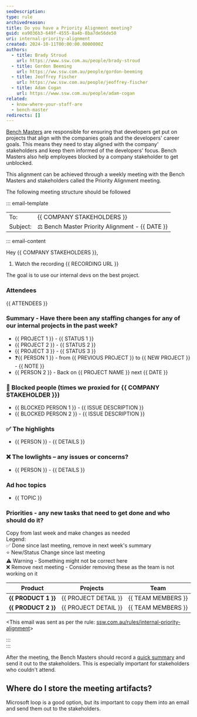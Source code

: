 ```yaml
---
seoDescription:
type: rule
archivedreason:
title: Do you have a Priority Alignment meeting?
guid: ea9036b3-649f-4555-8a4b-8ba7de56de50
uri: internal-priority-alignment
created: 2024-10-11T00:00:00.0000000Z
authors:
  - title: Brady Stroud
    url: https://www.ssw.com.au/people/brady-stroud
  - title: Gordon Beeming
    url: https://ww.ssw.com.au/people/gordon-beeming
  - title: Jeoffrey Fischer
    url: https://ww.ssw.com.au/people/jeoffrey-fischer
  - title: Adam Cogan
    url: https://www.ssw.com.au/people/adam-cogan
related:
  - know-where-your-staff-are
  - bench-master
redirects: []
---
```


[Bench Masters](/bench-mastes) are responsible for ensuring that developers get put on projects that align with the companies goals and the developers' career goals. This means they need to stay aligned with the company' stakeholders and keep them informed of the developers' focus.
Bench Masters also help employees blocked by a company stakeholder to get unblocked.

This alignment can be achieved through a weekly meeting with the Bench Masters and stakeholders called the Priority Alignment meeting.

The following meeting structure should be followed

::: email-template

|          |                                                 |
| -------- | ----------------------------------------------- |
| To:      | {{ COMPANY STAKEHOLDERS }}                      |
| Subject: | ⚖️ Bench Master Priority Alignment - {{ DATE }} |

::: email-content

Hey {{ COMPANY STAKEHOLDERS }},

1. Watch the recording
   {{ RECORDING URL }}

The goal is to use our internal devs on the best project.

### Attendees

{{ ATTENDEES }}

### Summary - Have there been any staffing changes for any of our internal projects in the past week?

- {{ PROJECT 1 }} - {{ STATUS 1 }}
- {{ PROJECT 2 }} - {{ STATUS 2 }}
- {{ PROJECT 3 }} - {{ STATUS 3 }}
- ❓{{ PERSON 1 }} - from {{ PREVIOUS PROJECT }} to {{ NEW PROJECT }} - {{ NOTE }}
- {{ PERSON 2 }} - Back on {{ PROJECT NAME }} next {{ DATE }}

### 🛑 Blocked people (times we proxied for {{ COMPANY STAKEHOLDER }})

- {{ BLOCKED PERSON 1 }} - {{ ISSUE DESCRIPTION }}
- {{ BLOCKED PERSON 2 }} - {{ ISSUE DESCRIPTION }}

### ✅ The highlights

- {{ PERSON }} - {{ DETAILS }}

### ❌ The lowlights – any issues or concerns?

- {{ PERSON }} - {{ DETAILS }}

### Ad hoc topics

- {{ TOPIC }}

### Priorities - any new tasks that need to get done and who should do it?

Copy from last week and make changes as needed  
Legend:  
✅ Done since last meeting, remove in next week's summary  
⭐️ New/Status Change since last meeting  
⚠️ Warning - Something might not be correct here  
❌ Remove next meeting - Consider removing these as the team is not working on it

| **Product**         | **Projects**         | **Team**           |
| ------------------- | -------------------- | ------------------ |
| **{{ PRODUCT 1 }}** | {{ PROJECT DETAIL }} | {{ TEAM MEMBERS }} |
| **{{ PRODUCT 2 }}** | {{ PROJECT DETAIL }} | {{ TEAM MEMBERS }} |

<This email was sent as per the rule: [ssw.com.au/rules/internal-priority-alignment](/internal-priority-alignment)>

:::  
:::

After the meeting, the Bench Masters should record a [quick summary](/summary-recording-sprint-reviews) and send it out to the stakeholders. This is especially important for stakeholders who couldn't attend.

## Where do I store the meeting artifacts?

Microsoft loop is a good option, but its important to copy them into an email and send them out to the stakeholders.
